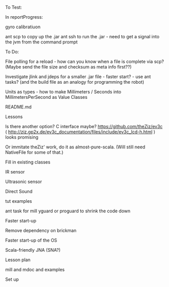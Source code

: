 To Test:


In reportProgress:
      
gyro calibratiuon


ant scp to copy up the .jar
ant ssh to run the .jar - need to get a signal into the jvm from the command prompt

        
To Do:
              
File polling for a reload - how can you know when a file is complete via scp? (Maybe send the file size and checksum as meta info first??)

Investigate jlink and jdeps for a smaller .jar file - faster start? - use ant tasks? (and the build file as an analogy for programming the robot)
                  
Units as types - how to make Millimeters / Seconds into MillimetersPerSecond as Value Classes

README.md

Lessons

Is there another option? C interface maybe? https://github.com/theZiz/ev3c ( http://ziz.gp2x.de/ev3c_documentation/files/include/ev3c_lcd-h.html ) looks promising
                        
Or immitate theZiz' work, do it as almost-pure-scala. (Will still need NativeFile for some of that.)

Fill in existing classes

IR sensor

Ultrasonic sensor

Direct Sound

tut examples

ant task for mill yguard or proguard to shrink the code down

Faster start-up

Remove dependency on brickman

Faster start-up of the OS
  
Scala-friendly JNA (SNA?)

Lesson plan

mill and mdoc and examples

Set up
